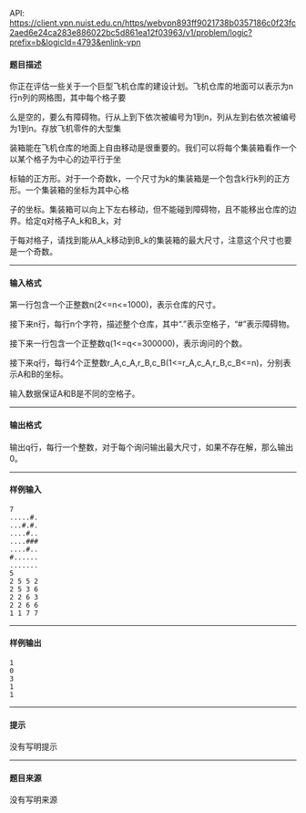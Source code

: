 API: https://client.vpn.nuist.edu.cn/https/webvpn893ff9021738b0357186c0f23fc2aed6e24ca283e886022bc5d861ea12f03963/v1/problem/logic?prefix=b&logicId=4793&enlink-vpn

#### 题目描述

你正在评估一些关于一个巨型飞机仓库的建设计划。飞机仓库的地面可以表示为n行n列的网格图，其中每个格子要

么是空的，要么有障碍物。行从上到下依次被编号为1到n，列从左到右依次被编号为1到n。存放飞机零件的大型集

装箱能在飞机仓库的地面上自由移动是很重要的。我们可以将每个集装箱看作一个以某个格子为中心的边平行于坐

标轴的正方形。对于一个奇数k，一个尺寸为k的集装箱是一个包含k行k列的正方形。一个集装箱的坐标为其中心格

子的坐标。集装箱可以向上下左右移动，但不能碰到障碍物，且不能移出仓库的边界。给定q对格子A\_k和B\_k，对

于每对格子，请找到能从A\_k移动到B\_k的集装箱的最大尺寸，注意这个尺寸也要是一个奇数。

---

#### 输入格式

第一行包含一个正整数n(2<=n<=1000)，表示仓库的尺寸。

接下来n行，每行n个字符，描述整个仓库，其中“.”表示空格子，“#”表示障碍物。

接下来一行包含一个正整数q(1<=q<=300000)，表示询问的个数。

接下来q行，每行4个正整数r\_A,c\_A,r\_B,c\_B(1<=r\_A,c\_A,r\_B,c\_B<=n)，分别表示A和B的坐标。

输入数据保证A和B是不同的空格子。

---

#### 输出格式

输出q行，每行一个整数，对于每个询问输出最大尺寸，如果不存在解，那么输出0。

---

#### 样例输入
```
7
.....#.
...#.#.
....#..
....###
....#..
#......
.......
5
2 5 5 2
2 5 3 6
2 2 6 3
2 2 6 6
1 1 7 7
```

---

#### 样例输出
```
1
0
3
1
1
```

---

#### 提示

没有写明提示

---

#### 题目来源

没有写明来源
